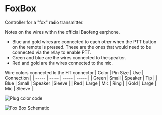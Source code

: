 # FoxBox
Controller for a "fox" radio transmitter.


Notes on the wires within the official Baofeng earphone.
* Blue and gold wires are connected to each other when the PTT button on the remote is pressed. These are the ones that would need to be connected via the relay to enable PTT.
* Green and blue are the wires connected to the speaker.
* Red and gold are the wires connected to the mic.

Wire colors connected to the HT connector
| Color  | Pin Size | Use         | Connection |
| -----  | -----    | -----       | -----      |
| Green  | Small    | Speaker     | Tip       |
| Blue   | Small    | Speaker     | Sleeve    |
| Red    | Large    | Mic         | Ring      |
| Gold   | Large    | Mic         | Sleeve    |




![Plug color code](https://github.com/user-attachments/assets/37c4ba3d-8209-4482-b44f-281adfa72733)


![Fox Box Schematic](https://github.com/user-attachments/assets/09bdead5-9cca-448e-bb17-bf2da77564a9)
